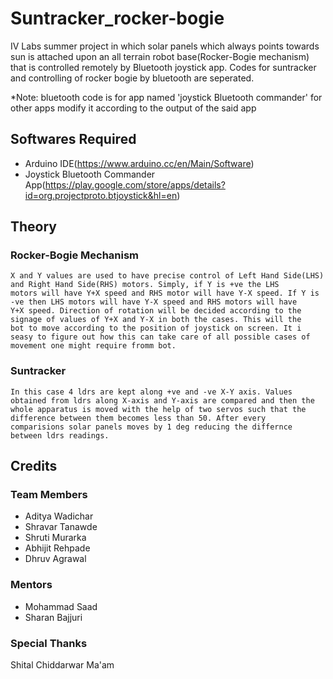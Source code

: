 # Suntracker_rocker-bogie
IV Labs summer project in which solar panels which always points towards sun is attached upon an all terrain robot base(Rocker-Bogie mechanism) that is controlled remotely by Bluetooth joystick app.
Codes for suntracker and controlling of rocker bogie by bluetooth are seperated.


*Note: bluetooth code is for app named 'joystick Bluetooth commander' for other apps modify it according to the output of the said app

## Softwares Required
  * Arduino IDE(https://www.arduino.cc/en/Main/Software)
  * Joystick Bluetooth Commander App(https://play.google.com/store/apps/details?id=org.projectproto.btjoystick&hl=en)
  
## Theory

  ### Rocker-Bogie Mechanism
    X and Y values are used to have precise control of Left Hand Side(LHS) and Right Hand Side(RHS) motors. Simply, if Y is +ve the LHS       motors will have Y+X speed and RHS motor will have Y-X speed. If Y is -ve then LHS motors will have Y-X speed and RHS motors will have     Y+X speed. Direction of rotation will be decided according to the signage of values of Y+X and Y-X in both the cases. This will the       bot to move according to the position of joystick on screen. It i seasy to figure out how this can take care of all possible cases of     movement one might require fromm bot.
    
  ### Suntracker
    In this case 4 ldrs are kept along +ve and -ve X-Y axis. Values obtained from ldrs along X-axis and Y-axis are compared and then the       whole apparatus is moved with the help of two servos such that the difference between them becomes less than 50. After every               comparisions solar panels moves by 1 deg reducing the differnce between ldrs readings.
    
## Credits
  ### Team Members
  * Aditya Wadichar
  * Shravar Tanawde
  * Shruti Murarka
  * Abhijit Rehpade
  * Dhruv Agrawal
  ### Mentors
  * Mohammad Saad
  * Sharan Bajjuri
  ### Special Thanks
  Shital Chiddarwar Ma'am
